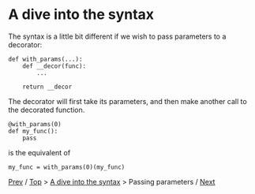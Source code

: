 # A dive into the syntax

The syntax is a little bit different if we wish to pass parameters to a decorator:

    def with_params(...):
        def __decor(func):
            ...

        return __decor

The decorator will first take its parameters,
and then make another call to the decorated function.

    @with_params(0)
    def my_func():
        pass

is the equivalent of

    my_func = with_params(0)(my_func)

[Prev](../1-write/README.md) /
[Top](../../README.md) > [A dive into the syntax](../README.md) > Passing parameters /
[Next](../3-understand/README.md)
